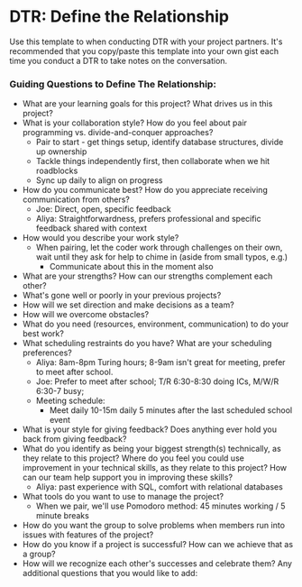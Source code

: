 
# DTR: Define the Relationship
Use this template to when conducting DTR with your project partners. It's recommended that you copy/paste this template into your own gist each time you conduct a DTR to take notes on the conversation.

### Guiding Questions to Define The Relationship:
* What are your learning goals for this project? What drives us in this project?
* What is your collaboration style? How do you feel about pair programming vs. divide-and-conquer approaches?
   * Pair to start - get things setup, identify database structures, divide up ownership 
   * Tackle things independently first, then collaborate when we hit roadblocks 
   * Sync up daily to align on progress
* How do you communicate best? How do you appreciate receiving communication from others?
   * Joe: Direct, open, specific feedback
   * Aliya: Straightforwardness, prefers professional and specific feedback shared with context 
* How would you describe your work style?
   * When pairing, let the coder work through challenges on their own, wait until they ask for help to chime in (aside from small typos, e.g.)
      * Communicate about this in the moment also 
* What are your strengths? How can our strengths complement each other?
* What's gone well or poorly in your previous projects?
* How will we set direction and make decisions as a team?
* How will we overcome obstacles?
* What do you need (resources, environment, communication) to do your best work?
* What scheduling restraints do you have? What are your scheduling preferences?
    * Aliya: 8am-8pm Turing hours; 8-9am isn't great for meeting, prefer to meet after school.
    * Joe: Prefer to meet after school; T/R 6:30-8:30 doing ICs, M/W/R 6:30-7 busy; 
    * Meeting schedule: 
       * Meet daily 10-15m daily 5 minutes after the last scheduled school event
* What is your style for giving feedback? Does anything ever hold you back from giving feedback?
* What do you identify as being your biggest strength(s) technically, as they relate to this project? Where do you feel you could use improvement in your technical skills, as they relate to this project? How can our team help support you in improving these skills?   
    * Aliya: past experience with SQL, comfort with relational databases  
* What tools do you want to use to manage the project?
    * When we pair, we'll use Pomodoro method: 45 minutes working / 5 minute breaks 
* How do you want the group to solve problems when members run into issues with features of the project?
* How do you know if a project is successful? How can we achieve that as a group?
* How will we recognize each other's successes and celebrate them?
Any additional questions that you would like to add:
